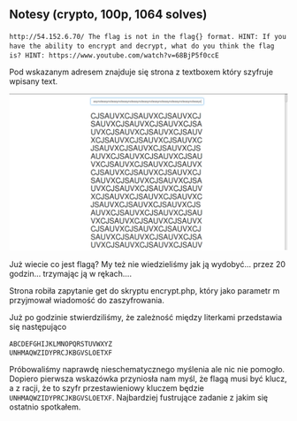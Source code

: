 ## Notesy (crypto, 100p, 1064 solves)
`http://54.152.6.70/
The flag is not in the flag{} format.
HINT: If you have the ability to encrypt and decrypt, what do you think the flag is?
HINT: https://www.youtube.com/watch?v=68BjP5f0ccE`

Pod wskazanym adresem znajduje się strona z textboxem który szyfruje wpisany text.

![](./notesy.png)

Już wiecie co jest flagą? My też nie wiedzieliśmy jak ją wydobyć… przez 20 godzin… trzymając ją w rękach….

Strona robiła zapytanie get do skryptu encrypt.php, który jako parametr m przyjmował wiadomość do zaszyfrowania.

Już po godzinie stwierdziliśmy, że zależność między literkami przedstawia się następująco

```
ABCDEFGHIJKLMNOPQRSTUVWXYZ
UNHMAQWZIDYPRCJKBGVSLOETXF
```

Próbowaliśmy naprawdę nieschematycznego myślenia ale nic nie pomogło. Dopiero pierwsza wskazówka przyniosła nam myśl, że flagą musi być klucz, a z racji, że to szyfr przestawieniowy kluczem będzie `UNHMAQWZIDYPRCJKBGVSLOETXF`. Najbardziej fustrujące zadanie z jakim się ostatnio spotkałem.
